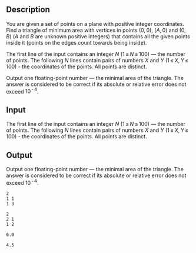 ## Description

<div><p>You are given a set of points on a plane with positive integer coordinates. Find a triangle of minimum area with vertices in points <span class="tex-span">(0, 0)</span>, <span class="tex-span">(<i>A</i>, 0)</span> and <span class="tex-span">(0, <i>B</i>)</span> (<span class="tex-span"><i>A</i></span> and <span class="tex-span"><i>B</i></span> are unknown positive integers) that contains all the given points inside it (points on the edges count towards being inside).</p></div><div class="input-specification"><p>The first line of the input contains an integer <span class="tex-span"><i>N</i></span> (<span class="tex-span">1 ≤ <i>N</i> ≤ 100</span>) — the number of points. The following <span class="tex-span"><i>N</i></span> lines contain pairs of numbers <span class="tex-span"><i>X</i></span> and <span class="tex-span"><i>Y</i></span> (<span class="tex-span">1 ≤ <i>X</i>, <i>Y</i> ≤ 100</span>) - the coordinates of the points. All points are distinct.</p></div><div class="output-specification"><p>Output one floating-point number — the minimal area of the triangle. The answer is considered to be correct if its absolute or relative error does not exceed <span class="tex-span">10<sup class="upper-index"> - 4</sup></span>.</p></div>

## Input

<p>The first line of the input contains an integer <span class="tex-span"><i>N</i></span> (<span class="tex-span">1 ≤ <i>N</i> ≤ 100</span>) — the number of points. The following <span class="tex-span"><i>N</i></span> lines contain pairs of numbers <span class="tex-span"><i>X</i></span> and <span class="tex-span"><i>Y</i></span> (<span class="tex-span">1 ≤ <i>X</i>, <i>Y</i> ≤ 100</span>) - the coordinates of the points. All points are distinct.</p>

## Output

<p>Output one floating-point number — the minimal area of the triangle. The answer is considered to be correct if its absolute or relative error does not exceed <span class="tex-span">10<sup class="upper-index"> - 4</sup></span>.</p>





```input1
2
1 1
1 3

```




```input2
2
2 1
1 2

```




```output1
6.0

```




```output2
4.5

```


